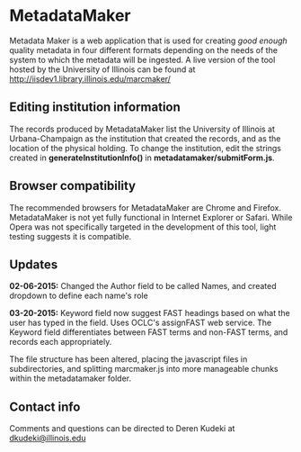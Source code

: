 # MetadataMaker
Metadata Maker is a web application that is used for creating *good enough* quality metadata in four different formats depending on the needs of the system to which the metadata will be ingested. A live version of the tool hosted by the University of Illinois can be found at http://iisdev1.library.illinois.edu/marcmaker/

## Editing institution information

The records produced by MetadataMaker list the University of Illinois at Urbana-Champaign as the institution that created the records, and as the location of the physical holding. To change the institution, edit the strings created in **generateInstitutionInfo()** in **metadatamaker/submitForm.js**.

## Browser compatibility

The recommended browsers for MetadataMaker are Chrome and Firefox. MetadataMaker is not yet fully functional in Internet Explorer or Safari. While Opera was not specifically targeted in the development of this tool, light testing suggests it is compatible.

## Updates

**02-06-2015:** Changed the Author field to be called Names, and created dropdown to define each name's role

**03-20-2015:** Keyword field now suggest FAST headings based on what the user has typed in the field. Uses OCLC's assignFAST web service. The Keyword field differentiates between FAST terms and non-FAST terms, and records each appropriately.

The file structure has been altered, placing the javascript files in subdirectories, and splitting marcmaker.js into more manageable chunks within the metadatamaker folder.

## Contact info

Comments and questions can be directed to Deren Kudeki at dkudeki@illinois.edu